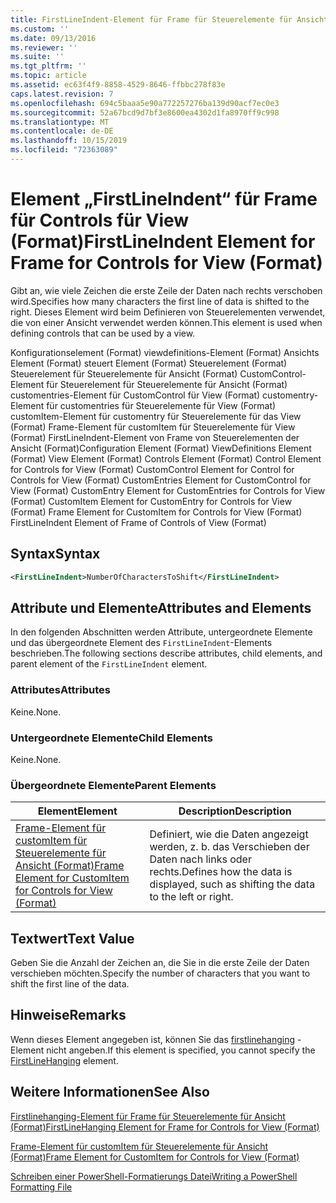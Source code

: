 ```yaml
---
title: FirstLineIndent-Element für Frame für Steuerelemente für Ansicht (Format) | Microsoft-Dokumentation
ms.custom: ''
ms.date: 09/13/2016
ms.reviewer: ''
ms.suite: ''
ms.tgt_pltfrm: ''
ms.topic: article
ms.assetid: ec63f4f9-8858-4529-8646-ffbbc278f83e
caps.latest.revision: 7
ms.openlocfilehash: 694c5baaa5e90a772257276ba139d90acf7ec0e3
ms.sourcegitcommit: 52a67bcd9d7bf3e8600ea4302d1fa8970ff9c998
ms.translationtype: MT
ms.contentlocale: de-DE
ms.lasthandoff: 10/15/2019
ms.locfileid: "72363089"
---
```

# <a name="firstlineindent-element-for-frame-for-controls-for-view-format"></a><span data-ttu-id="2ba92-102">Element „FirstLineIndent“ für Frame für Controls für View (Format)</span><span class="sxs-lookup"><span data-stu-id="2ba92-102">FirstLineIndent Element for Frame for Controls for View (Format)</span></span>

<span data-ttu-id="2ba92-103">Gibt an, wie viele Zeichen die erste Zeile der Daten nach rechts verschoben wird.</span><span class="sxs-lookup"><span data-stu-id="2ba92-103">Specifies how many characters the first line of data is shifted to the right.</span></span> <span data-ttu-id="2ba92-104">Dieses Element wird beim Definieren von Steuerelementen verwendet, die von einer Ansicht verwendet werden können.</span><span class="sxs-lookup"><span data-stu-id="2ba92-104">This element is used when defining controls that can be used by a view.</span></span>

<span data-ttu-id="2ba92-105">Konfigurationselement (Format) viewdefinitions-Element (Format) Ansichts Element (Format) steuert Element (Format) Steuerelement (Format) Steuerelement für Steuerelemente für Ansicht (Format) CustomControl-Element für Steuerelement für Steuerelemente für Ansicht (Format) customentries-Element für CustomControl für View (Format) customentry-Element für customentries für Steuerelemente für View (Format) customItem-Element für customentry für Steuerelemente für das View (Format) Frame-Element für customItem für Steuerelemente für View (Format) FirstLineIndent-Element von Frame von Steuerelementen der Ansicht (Format)</span><span class="sxs-lookup"><span data-stu-id="2ba92-105">Configuration Element (Format) ViewDefinitions Element (Format) View Element (Format) Controls Element (Format) Control Element for Controls for View (Format) CustomControl Element for Control for Controls for View (Format) CustomEntries Element for CustomControl for View (Format) CustomEntry Element for CustomEntries for Controls for View (Format) CustomItem Element for CustomEntry for Controls for View (Format) Frame Element for CustomItem for Controls for View (Format) FirstLineIndent Element of Frame of Controls of View (Format)</span></span>

## <a name="syntax"></a><span data-ttu-id="2ba92-106">Syntax</span><span class="sxs-lookup"><span data-stu-id="2ba92-106">Syntax</span></span>

```xml
<FirstLineIndent>NumberOfCharactersToShift</FirstLineIndent>
```

## <a name="attributes-and-elements"></a><span data-ttu-id="2ba92-107">Attribute und Elemente</span><span class="sxs-lookup"><span data-stu-id="2ba92-107">Attributes and Elements</span></span>

<span data-ttu-id="2ba92-108">In den folgenden Abschnitten werden Attribute, untergeordnete Elemente und das übergeordnete Element des `FirstLineIndent`-Elements beschrieben.</span><span class="sxs-lookup"><span data-stu-id="2ba92-108">The following sections describe attributes, child elements, and parent element of the `FirstLineIndent` element.</span></span>

### <a name="attributes"></a><span data-ttu-id="2ba92-109">Attributes</span><span class="sxs-lookup"><span data-stu-id="2ba92-109">Attributes</span></span>

<span data-ttu-id="2ba92-110">Keine.</span><span class="sxs-lookup"><span data-stu-id="2ba92-110">None.</span></span>

### <a name="child-elements"></a><span data-ttu-id="2ba92-111">Untergeordnete Elemente</span><span class="sxs-lookup"><span data-stu-id="2ba92-111">Child Elements</span></span>

<span data-ttu-id="2ba92-112">Keine.</span><span class="sxs-lookup"><span data-stu-id="2ba92-112">None.</span></span>

### <a name="parent-elements"></a><span data-ttu-id="2ba92-113">Übergeordnete Elemente</span><span class="sxs-lookup"><span data-stu-id="2ba92-113">Parent Elements</span></span>

|<span data-ttu-id="2ba92-114">Element</span><span class="sxs-lookup"><span data-stu-id="2ba92-114">Element</span></span>|<span data-ttu-id="2ba92-115">Description</span><span class="sxs-lookup"><span data-stu-id="2ba92-115">Description</span></span>|
|-------------|-----------------|
|[<span data-ttu-id="2ba92-116">Frame-Element für customItem für Steuerelemente für Ansicht (Format)</span><span class="sxs-lookup"><span data-stu-id="2ba92-116">Frame Element for CustomItem for Controls for View (Format)</span></span>](./frame-element-for-customitem-for-controls-for-view-format.md)|<span data-ttu-id="2ba92-117">Definiert, wie die Daten angezeigt werden, z. b. das Verschieben der Daten nach links oder rechts.</span><span class="sxs-lookup"><span data-stu-id="2ba92-117">Defines how the data is displayed, such as shifting the data to the left or right.</span></span>|

## <a name="text-value"></a><span data-ttu-id="2ba92-118">Textwert</span><span class="sxs-lookup"><span data-stu-id="2ba92-118">Text Value</span></span>

<span data-ttu-id="2ba92-119">Geben Sie die Anzahl der Zeichen an, die Sie in die erste Zeile der Daten verschieben möchten.</span><span class="sxs-lookup"><span data-stu-id="2ba92-119">Specify the number of characters that you want to shift the first line of the data.</span></span>

## <a name="remarks"></a><span data-ttu-id="2ba92-120">Hinweise</span><span class="sxs-lookup"><span data-stu-id="2ba92-120">Remarks</span></span>

<span data-ttu-id="2ba92-121">Wenn dieses Element angegeben ist, können Sie das [firstlinehanging](./firstlinehanging-element-for-frame-for-controls-for-view-format.md) -Element nicht angeben.</span><span class="sxs-lookup"><span data-stu-id="2ba92-121">If this element is specified, you cannot specify the [FirstLineHanging](./firstlinehanging-element-for-frame-for-controls-for-view-format.md) element.</span></span>

## <a name="see-also"></a><span data-ttu-id="2ba92-122">Weitere Informationen</span><span class="sxs-lookup"><span data-stu-id="2ba92-122">See Also</span></span>

[<span data-ttu-id="2ba92-123">Firstlinehanging-Element für Frame für Steuerelemente für Ansicht (Format)</span><span class="sxs-lookup"><span data-stu-id="2ba92-123">FirstLineHanging Element for Frame for Controls for View (Format)</span></span>](./firstlinehanging-element-for-frame-for-controls-for-view-format.md)

[<span data-ttu-id="2ba92-124">Frame-Element für customItem für Steuerelemente für Ansicht (Format)</span><span class="sxs-lookup"><span data-stu-id="2ba92-124">Frame Element for CustomItem for Controls for View (Format)</span></span>](./frame-element-for-customitem-for-controls-for-view-format.md)

[<span data-ttu-id="2ba92-125">Schreiben einer PowerShell-Formatierungs Datei</span><span class="sxs-lookup"><span data-stu-id="2ba92-125">Writing a PowerShell Formatting File</span></span>](./writing-a-powershell-formatting-file.md)
